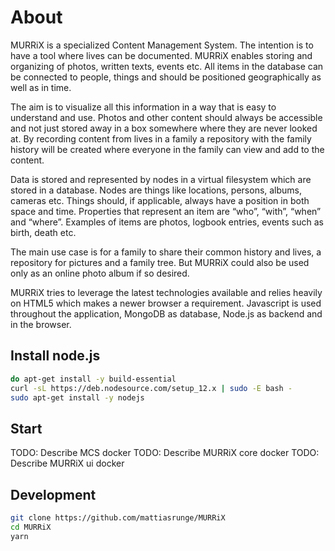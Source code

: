 # About

MURRiX is a specialized Content Management System. The intention is to have a tool where lives can be documented. MURRiX enables storing and organizing of photos, written texts, events etc.
All items in the database can be connected to people, things and should be positioned geographically as well as in time.

The aim is to visualize all this information in a way that is easy to understand and use. Photos and other content should always be accessible and not just stored away in a box somewhere where they are never looked at. By recording content from lives in a family a repository with the family history will be created where everyone in the family can view and add to the content.

Data is stored and represented by nodes in a virtual filesystem which are stored in a database. Nodes are things like locations, persons, albums, cameras etc. Things should, if applicable, always have a position in both space and time. Properties that represent an item are “who”, “with”, “when” and “where”. Examples of items are photos, logbook entries, events such as birth, death etc.

The main use case is for a family to share their common history and lives, a repository for pictures and a family tree. But MURRiX could also be used only as an online photo album if so desired.

MURRiX tries to leverage the latest technologies available and relies heavily on HTML5 which makes a newer browser a requirement. Javascript is used throughout the application, MongoDB as database, Node.js as backend and in the browser.

## Install node.js
```bash
do apt-get install -y build-essential
curl -sL https://deb.nodesource.com/setup_12.x | sudo -E bash -
sudo apt-get install -y nodejs
```

## Start
TODO: Describe MCS docker
TODO: Describe MURRiX core docker
TODO: Describe MURRiX ui docker

## Development
```bash
git clone https://github.com/mattiasrunge/MURRiX
cd MURRiX
yarn
```
